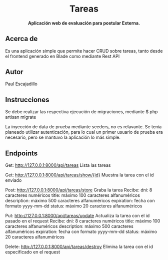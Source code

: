 
<h1 align="center">
  <br>
  Tareas
  <br>
</h1>

<h4 align="center">Aplicación web de evaluación para postular Externa</a>.</h4>

<p align="center">
</p>


## Acerca de
Es una aplicación simple que permite hacer CRUD sobre tareas, tanto desde el frontend generado en Blade como mediante Rest API

## Autor 
Paul Escajadillo

## Instrucciones
Se debe realizar las respectiva ejecución de migraciones, mediante 
$ php artisan migrate

La inyección de data de prueba mediante seeders, no es relavante. Se tenía planeado utilizar autenticación, para lo cual un primer usuario de prueba era necesario, pero se mantuvo la aplicación lo más simple.

## Endpoints 

Get: http://127.0.0.1:8000/api/tareas
Lista las tareas

Get: http://127.0.0.1:8000/api/tareas/show/{id}
Muestra la tarea con el id enviado

Post: http://127.0.0.1:8000/api/tareas/store
Graba la tarea
Recibe:
dni: 8 caracteres numéricos
title: máximo 100 caracteres alfanuméricos
description: máximo 500 caracteres alfanuméricos
expiration: fecha con formato yyyy-mm-dd
status: máximo 20 caracteres alfanuméricos

Put: http://127.0.0.1:8000/api/tareas/update
Actualiza la tarea con el id pasado en el request
Recibe:
dni: 8 caracteres numéricos
title: máximo 100 caracteres alfanuméricos
description: máximo 500 caracteres alfanuméricos
expiration: fecha con formato yyyy-mm-dd
status: máximo 20 caracteres alfanuméricos

Delete: http://127.0.0.1:8000/api/tareas/destroy
Elimina la tarea con el id especificado en el request

